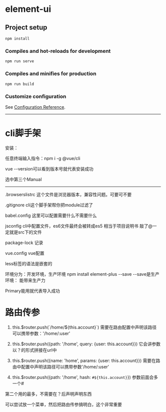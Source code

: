 # element-ui

## Project setup
```
npm install
```

### Compiles and hot-reloads for development
```
npm run serve
```

### Compiles and minifies for production
```
npm run build
```

### Customize configuration
See [Configuration Reference](https://cli.vuejs.org/config/).

----------------------------------------------------------------

# cli脚手架

安装：

任意终端输入指令：npm i -g @vue/cli

vue --version可以看到版本号就代表安装成功

选中第三个Manual



----------------------------------------------------------------

.browserslistrc  这个文件是浏览器版本，兼容性问题。可要可不要

.gitignore cli这个脚手架帮你把module过滤了

babel.config 这里可以配置需要什么不需要什么

jsconfig cli中配置文件，es6文件最终会被转成es5  相当于项目说明书
    敲了@一定就是src下的文件

package-lock 记录

vue.config vue配置

less标签的语法是嵌套的



环境分为：开发环境，生产环境
npm install element-plus --save
--save是生产环境： 能带来生产力

 <el-button type="primary">Primary</el-button>能用就代表导入成功

 # 路由传参
 1. this.$router.push(`/home/${this.account}`) 
 需要在路由配置中声明该路径可以携带参数：'/home/:user'

 2. this.$router.push({path: '/home', query: {user: this.account}}) 
 它会讲参数以？的形式拼接在url中

 3. this.$router.push({name: 'home', params: {user: this.account}})
 需要在路由中配置中声明该路径可以携带参数'/home/:user'

 4.  this.$router.push({path: '/home', hash: `#${this.account}`}) 
 参数前面会多一个# 

 第二个用的最多，不需要在？后声明声明东西

 可以尝试放一个菜单，然后把路由传参搞明白，这个非常重要